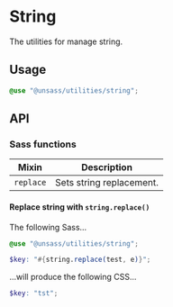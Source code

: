 # String

The utilities for manage string.

## Usage

```scss
@use "@unsass/utilities/string";
```

## API

### Sass functions

| Mixin     | Description              |
|-----------|--------------------------|
| `replace` | Sets string replacement. |

#### Replace string with `string.replace()`

The following Sass...

```scss
@use "@unsass/utilities/string";

$key: "#{string.replace(test, e)}";
```

...will produce the following CSS...

```scss
$key: "tst";
```
